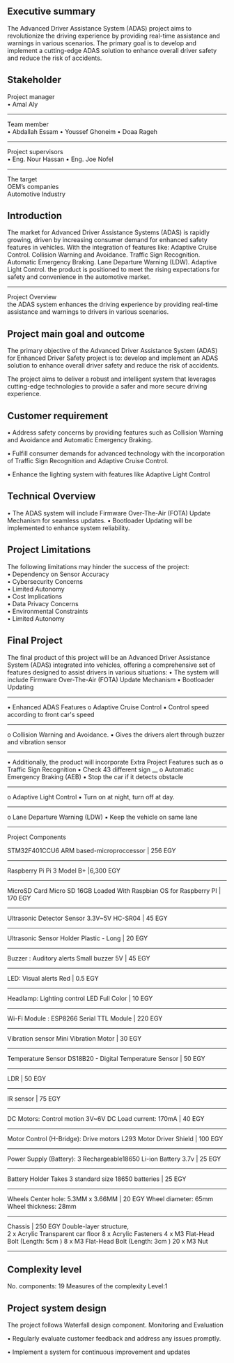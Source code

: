 Executive summary 
-----------------------------------------------------------------------

The Advanced Driver Assistance System (ADAS) project aims to revolutionize the driving experience 
by providing real-time assistance and warnings in various scenarios. The primary goal is to develop 
and implement a cutting-edge ADAS solution to enhance overall driver safety and reduce the risk of 
accidents. 

Stakeholder  
---------------------------------------------------------------------------------------------
Project manager  
• Amal Aly 
_________________________________________
Team member  
• Abdallah Essam 
• Youssef Ghoneim 
• Doaa Rageh 

________________________________________
Project supervisors  
• Eng. Nour Hassan 
• Eng. Joe Nofel
________________________________________

The target  
OEM’s companies  
Automotive Industry 

Introduction  
-----------------------------------------------------------------------

The market for Advanced Driver Assistance Systems (ADAS) is rapidly growing, driven by increasing consumer demand for enhanced safety features in vehicles. With the integration of features like:
Adaptive Cruise Control.
Collision Warning and Avoidance.
Traffic Sign Recognition.
Automatic Emergency Braking.
Lane Departure Warning (LDW).
Adaptive Light Control.
the product is positioned to meet the rising expectations for safety and convenience in the automotive market. 
___________________________________________
Project Overview  
the ADAS system enhances the driving experience by providing real-time assistance and warnings to drivers in various scenarios.

Project main goal and outcome  
-----------------------------------------------------------------------

The primary objective of the Advanced Driver Assistance System (ADAS) for Enhanced Driver Safety project is to: develop and implement an ADAS solution to enhance overall driver safety and reduce the risk of accidents. 

The project aims to deliver a robust and intelligent system that leverages cutting-edge technologies to provide a safer and more secure driving experience. 

Customer requirement  
-----------------------------------------------------------------------

• Address safety concerns by providing features such as Collision Warning and Avoidance and Automatic Emergency Braking. 

• Fulfill consumer demands for advanced technology with the incorporation of Traffic Sign Recognition and Adaptive Cruise Control. 

• Enhance the lighting system with features like Adaptive Light Control 

Technical Overview 
-----------------------------------------------------------------------

• The ADAS system will include Firmware Over-The-Air (FOTA) Update Mechanism for 
seamless updates. 
• Bootloader Updating will be implemented to enhance system reliability. 

Project Limitations  
-----------------------------------------------------------------------

The following limitations may hinder the success of the project:  
• Dependency on Sensor Accuracy  
• Cybersecurity Concerns  
• Limited Autonomy  
• Cost Implications  
• Data Privacy Concerns  
• Environmental Constraints  
• Limited Autonomy 
 
Final Project  
-----------------------------------------------------------------------

The final product of this project will be an Advanced Driver Assistance System (ADAS) integrated into vehicles, offering a comprehensive set of features designed to assist drivers in various situations:
• The system will include Firmware Over-The-Air (FOTA) Update Mechanism 
• Bootloader Updating 
________________________________________

• Enhanced ADAS Features 
 o Adaptive Cruise Control 
   ▪ Control speed according to front car's speed 
 ___
 o Collision Warning and Avoidance. 
   ▪ Gives the drivers alert through buzzer and vibration sensor  
   ___
• Additionally, the product will incorporate Extra Project Features such as 
 o Traffic Sign Recognition 
   ▪ Check 43 different sign 
   __
 o Automatic Emergency Braking (AEB) 
   ▪ Stop the car if it detects obstacle 
   ___
 o Adaptive Light Control 
   ▪ Turn on at night, turn off at day. 
   ____
 o Lane Departure Warning (LDW) 
   ▪ Keep the vehicle on same lane  

 _______
Project Components

STM32F401CCU6 ARM based-microproccessor                              |  256 EGY 
___
Raspberry Pi Pi 3 Model B+                                           |6,300 EGY
___
MicroSD Card Micro SD 16GB Loaded With Raspbian OS for Raspberry PI  |  170 EGY
___
Ultrasonic Detector Sensor 3.3V~5V HC-SR04                           |   45 EGY
___
Ultrasonic Sensor Holder Plastic - Long                              |   20 EGY
___
Buzzer : Auditory alerts Small buzzer 5V                             |   45 EGY
___
LED: Visual alerts Red                                               |  0.5 EGY
___
Headlamp: Lighting control LED Full Color                            |   10 EGY
___
Wi-Fi Module : ESP8266 Serial TTL Module                             |  220 EGY
___
Vibration sensor Mini Vibration Motor                                |   30 EGY
___
Temperature Sensor DS18B20 - Digital Temperature Sensor              |   50 EGY
___
LDR                                                                  |   50 EGY
___
IR sensor                                                            |   75 EGY
___
DC Motors: Control motion 3V~6V DC  Load current: 170mA              |   40 EGY
___
Motor Control (H-Bridge): Drive motors L293 Motor Driver Shield      |  100 EGY
___
Power Supply (Battery): 3 Rechargeable18650 Li-ion Battery 3.7v      |   25 EGY
___
Battery Holder Takes 3 standard size 18650 batteries                 |   25 EGY
___
Wheels Center hole: 5.3MM x 3.66MM                                   |   20 EGY
Wheel diameter: 65mm 
Wheel thickness: 28mm                                        
___
Chassis                                                              |  250 EGY
Double-layer structure,  
2 x Acrylic Transparent car floor 
8 x Acrylic Fasteners 
4 x M3 Flat-Head Bolt (Length: 5cm ) 
8 x M3 Flat-Head Bolt (Length: 3cm ) 
20 x M3 Nut 
___

Complexity level 
-----------------------------------------------------------------------
No. components: 19 
Measures of the complexity Level:1 


Project system design  
-----------------------------------------------------------------------

The project follows Waterfall design component. 
Monitoring and Evaluation

• Regularly evaluate customer feedback and address any issues promptly.

• Implement a system for continuous improvement and updates

